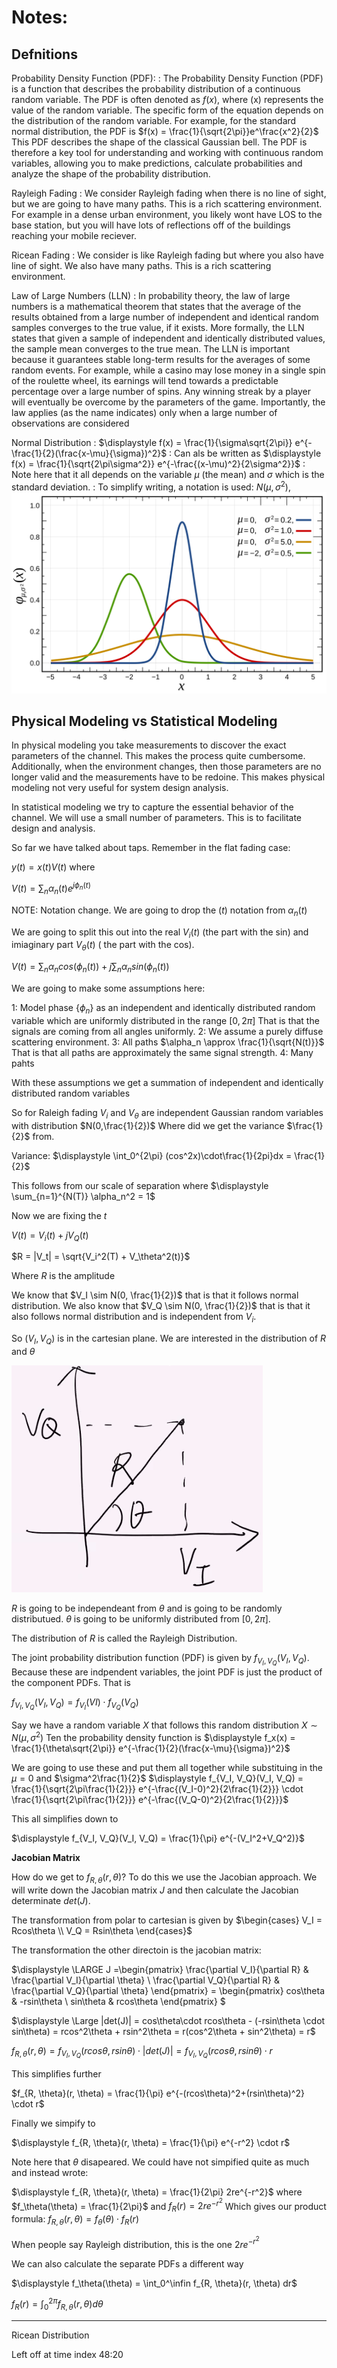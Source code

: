 # Notes:

## Defnitions

Probability Density Function (PDF):
: The Probability Density Function (PDF) is a function that describes the probability distribution of a continuous random variable. The PDF is often denoted as $f(x)$, where (x) represents the value of the random variable.  The specific form of the equation depends on the distribution of the random variable. For example, for the standard normal distribution, the PDF is $f(x) = \frac{1}{\sqrt{2\pi}}e^\frac{x^2}{2}$  This PDF describes the shape of the classical Gaussian bell. The PDF is therefore a key tool for understanding and working with continuous random variables, allowing you to make predictions, calculate probabilities and analyze the shape of the probability distribution.

Rayleigh Fading
: We consider Rayleigh fading when there is no line of sight, but we are going to have many paths.  This is a rich scattering environment.  For example in a dense urban environment, you likely wont have LOS to the base station, but you will have lots of reflections off of the buildings reaching your mobile reciever.


Ricean Fading
: We consider is like Rayleigh fading but where you also have line of sight. We also have  many paths.  This is a rich scattering environment.  

Law of Large Numbers (LLN)
: In probability theory, the law of large numbers is a mathematical theorem that states that the average of the results obtained from a large number of independent and identical random samples converges to the true value, if it exists.  More formally, the LLN states that given a sample of independent and identically distributed values, the sample mean converges to the true mean.  The LLN is important because it guarantees stable long-term results for the averages of some random events. For example, while a casino may lose money in a single spin of the roulette wheel, its earnings will tend towards a predictable percentage over a large number of spins. Any winning streak by a player will eventually be overcome by the parameters of the game. Importantly, the law applies (as the name indicates) only when a large number of observations are considered

Normal Distribution
: $\displaystyle f(x) = \frac{1}{\sigma\sqrt{2\pi}} e^{-\frac{1}{2}(\frac{x-\mu}{\sigma})^2}$
: Can als be written as $\displaystyle f(x) = \frac{1}{\sqrt{2\pi\sigma^2}} e^{-\frac{(x-\mu)^2}{2\sigma^2}}$
: Note here that it all depends on the variable $\mu$ (the mean) and $\sigma$ which is the standard deviation.
: To simplify writing, a notation is used:  $N(\mu,\sigma^2)$, 
![Normal distribution pdf](images/Normal_Distribution_PDF.svg)


## Physical Modeling vs Statistical Modeling

In physical modeling you take measurements to discover the exact parameters of the channel.  This makes the process quite cumbersome.  Additionally, when the environment changes, then those parameters are no longer valid and the measurements have to be redoine.  This makes physical modeling not very useful for system design analysis.

In statistical modeling we try to capture the essential behavior of the channel.  We will use a small number of parameters.  This is to facilitate design and analysis.

So far we have talked about taps.  Remember in the flat fading case:

$y(t) = x(t)V(t)$ where 

$\displaystyle V(t) = \sum_n\alpha_n(t)e^{j\phi_n(t)}$

NOTE: Notation change.  We are going to drop the $(t)$ notation from $\alpha_n(t)$

We are going to split this out into the real $V_i(t)$  (the part with the sin) and imiaginary part $V_\theta(t)$ ( the part with the cos).

$\displaystyle V(t) = \sum_n\alpha_ncos(\phi_n(t)) + j\sum_n\alpha_nsin(\phi_n(t))$


We are going to make some assumptions here:

1: Model phase $\{\phi_n\}$ as an independent and identically distributed random variable which are uniformly distributed in the range $[0, 2\pi]$  That is that the signals are coming from all angles uniformly.
2: We assume a purely diffuse scattering environment.
3: All paths $\alpha_n \approx \frac{1}{\sqrt{N(t)}}$  That is that all paths are approximately the same signal strength.
4: Many pahts

With these assumptions we get a summation of independent and identically distributed random variables


So for Raleigh fading $V_i$ and $V_\theta$ are independent Gaussian random variables with distribution $N(0,\frac{1}{2})$  Where did we get the variance $\frac{1}{2}$ from.

Variance: $\displaystyle \int_0^{2\pi} (cos^2x)\cdot\frac{1}{2pi}dx = \frac{1}{2}$

This follows from our scale of separation where $\displaystyle \sum_{n=1}^{N(T)} \alpha_n^2 = 1$

Now we are fixing the $t$

$\displaystyle V(t) = V_i(t) + jV_Q(t)$

$R = |V_t| = \sqrt{V_i^2(T) + V_\theta^2(t)}$  

Where $R$ is the amplitude

We know that $V_I \sim N(0, \frac{1}{2})$ that is that it follows normal distribution.
We also know that $V_Q \sim N(0, \frac{1}{2})$ that is that it also follows normal distribution and is independent from $V_i$.

So $(V_I, V_Q)$ is in the cartesian plane.  We are interested in the distribution of $R$ and $\theta$

![Cartisian Polar](images/cartisian_polar.png)

$R$ is going to be independeant from $\theta$ and is going to be randomly distributued.  $\theta$ is going to be uniformly distributed from $[0, 2\pi]$.

The distribution of $R$ is called the Rayleigh Distribution.

The joint probability distribution function (PDF) is given by $f_{V_I, V_Q}(V_I, V_Q)$. Because these are indpendent variables, the joint PDF is just the product of the component PDFs. That is 

$f_{V_I, V_Q}(V_I, V_Q) = f_{V_I}(VI)\cdot f_{V_Q}(V_Q)$

Say we have a random variable $X$ that follows this random distribution $X\sim N(\mu,\sigma^2)$  Ten the probability density function is $\displaystyle f_x(x) = \frac{1}{\theta\sqrt{2\pi}} e^{-\frac{1}{2}(\frac{x-\mu}{\sigma})^2}$

We are going to use these and put them all together while substituing in the $\mu=0$ and $\sigma^2\frac{1}{2}$ 
$\displaystyle f_{V_I, V_Q}(V_I, V_Q) = \frac{1}{\sqrt{2\pi\frac{1}{2}}} e^{-\frac{(V_I-0)^2}{2\frac{1}{2}}} \cdot \frac{1}{\sqrt{2\pi\frac{1}{2}}} e^{-\frac{(V_Q-0)^2}{2\frac{1}{2}}}$

This all simplifies down to 

$\displaystyle f_{V_I, V_Q}(V_I, V_Q) = \frac{1}{\pi} e^{-(V_I^2+V_Q^2)}$



**Jacobian Matrix**

How do we get to $f_{R, \theta}(r, \theta)$?  To do this we use the Jacobian approach.  We will write down the Jacobian matrix $J$ and then calculate the Jacobian determinate $det(J)$.

The transformation from polar to cartesian is given by
$\begin{cases}
   V_I = Rcos\theta \\
   V_Q = Rsin\theta
\end{cases}$

The transformation the other directoin is the jacobian matrix:

$\displaystyle \LARGE J =\begin{pmatrix}
   \frac{\partial V_I}{\partial R} & \frac{\partial V_I}{\partial \theta} \\
   \frac{\partial V_Q}{\partial R} & \frac{\partial V_Q}{\partial \theta}
\end{pmatrix} = 
\begin{pmatrix}
   cos\theta & -rsin\theta \\
   sin\theta & rcos\theta
\end{pmatrix}
$

$\displaystyle \Large |det(J)| = cos\theta\cdot rcos\theta - (-rsin\theta \cdot sin\theta) = rcos^2\theta + rsin^2\theta = r(cos^2\theta + sin^2\theta) = r$

$f_{R, \theta}(r, \theta) = f_{V_I, V_Q}(rcos\theta, rsin\theta) \cdot |det(J)| = f_{V_I, V_Q}(rcos\theta, rsin\theta) \cdot r$

This simplifies further

$f_{R, \theta}(r, \theta) = \frac{1}{\pi} e^{-(rcos\theta)^2+(rsin\theta)^2} \cdot r$

Finally we simpify to 

$\displaystyle f_{R, \theta}(r, \theta) = \frac{1}{\pi} e^{-r^2} \cdot r$

Note here that $\theta$ disapeared.  We could have not simpified quite as much and instead wrote:

$\displaystyle f_{R, \theta}(r, \theta) = \frac{1}{2\pi} 2re^{-r^2}$
where $f_\theta(\theta) = \frac{1}{2\pi}$ and $f_R(r) = 2re^{-r^2}$
Which gives our product formula:
$\displaystyle f_{R, \theta}(r, \theta) = f_\theta(\theta) \cdot f_R(r)$

When people say Rayleigh distribution, this is the one $2re^{-r^2}$

We can also calculate the separate PDFs a different way

$\displaystyle f_\theta(\theta) = \int_0^\infin f_{R, \theta}(r, \theta) dr$ 

$\displaystyle f_R(r) = \int_0^{2\pi} f_{R, \theta}(r, \theta) d\theta$ 

----

Ricean Distribution

Left off at time index 48:20

































